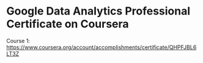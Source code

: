 # Google Data Analytics Professional Certificate on Coursera

Course 1: https://www.coursera.org/account/accomplishments/certificate/QHPFJBL6LT3Z
